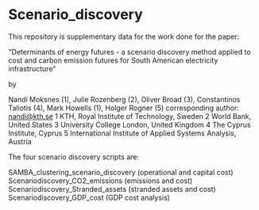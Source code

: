 # Scenario_discovery
This repository is supplementary data for the work done for the paper:

"Determinants of energy futures - a scenario discovery method applied to cost and carbon emission futures for South American electricity infrastructure"

by

Nandi Moksnes (1), Julie Rozenberg (2), Oliver Broad (3), Constantinos Taliotis (4), Mark Howells (1), Holger Rogner (5) corresponding author: nandi@kth.se 1 KTH, Royal Institute of Technology, Sweden 2 World Bank, United States 3 University College London, United Kingdom 4 The Cyprus Institute, Cyprus 5 International Institute of Applied Systems Analysis, Austria

The four scenario discovery scripts are:

SAMBA_clustering_scenario_discovery (operational and capital cost)
Scenariodiscovery_CO2_emissions (emissions and cost)
Scenariodiscovery_Stranded_assets (stranded assets and cost)
Scenariodiscovery_GDP_cost (GDP cost analysis)
